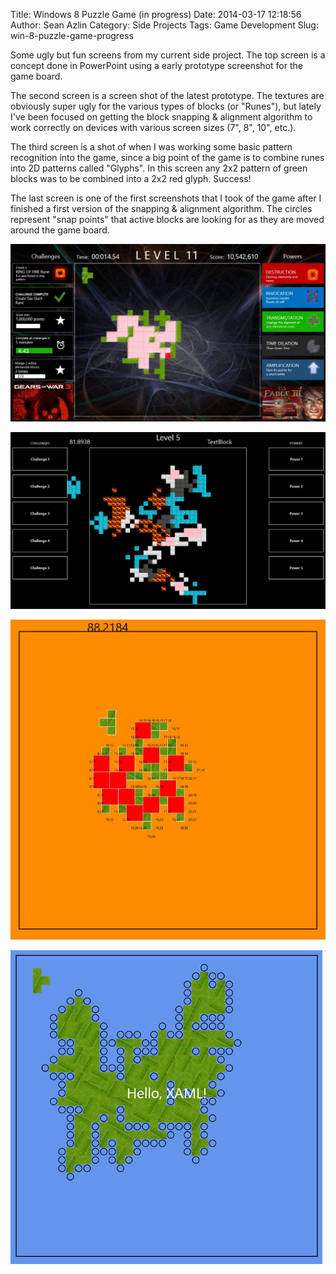 Title: Windows 8 Puzzle Game (in progress)
Date: 2014-03-17 12:18:56
Author: Sean Azlin
Category: Side Projects
Tags: Game Development
Slug: win-8-puzzle-game-progress

Some ugly but fun screens from my current side project. The top screen
is a concept done in PowerPoint using a early prototype screenshot for
the game board.

The second screen is a screen shot of the latest prototype. The textures
are obviously super ugly for the various types of blocks (or "Runes"),
but lately I've been focused on getting the block snapping & alignment
algorithm to work correctly on devices with various screen sizes (7",
8", 10", etc.).

The third screen is a shot of when I was working some basic pattern
recognition into the game, since a big point of the game is to combine
runes into 2D patterns called "Glyphs". In this screen any 2x2 pattern
of green blocks was to be combined into a 2x2 red glyph. Success!

The last screen is one of the first screenshots that I took of the game
after I finished a first version of the snapping & alignment algorithm.
The circles represent "snap points" that active blocks are looking for
as they are moved around the game board.

![PPT Concept Image](images/elem-game1.png)

![Latest Prototype Screen](images/elem-game2.png)

![Pattern Recognition Debug Screen](images/elem-game3.png)

![First Game Screen](images/elem-game4.png)
